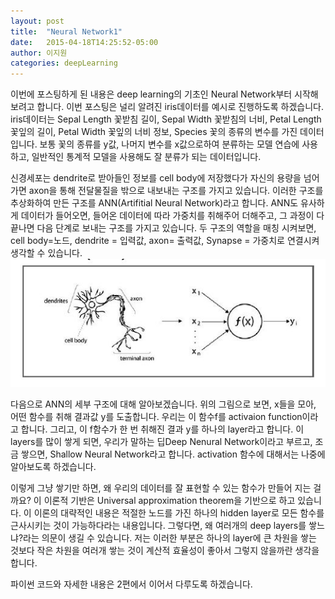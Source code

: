 ```yaml
---
layout: post
title:  "Neural Network1"
date:   2015-04-18T14:25:52-05:00
author: 이지원
categories: deepLearning
---
```


이번에 포스팅하게 된 내용은 deep learning의 기초인 Neural Network부터 시작해 보려고 합니다. 이번 포스팅은 널리 알려진 iris데이터를 예시로 진행하도록 하겠습니다. iris데이터는 Sepal Length 꽃받침 길이, Sepal Width 꽃받침의 너비, Petal Length 꽃잎의 길이, Petal Width 꽃잎의 너비 정보, Species 꽃의 종류의 변수를 가진 데이터입니다. 보통 꽃의 종류를 y값, 나머지 변수를 x값으로하여 분류하는 모델 연습에 사용하고, 일반적인 통계적 모델을 사용해도 잘 분류가 되는 데이터입니다.  

  
신경세포는 dendrite로 받아들인 정보를 cell body에 저장했다가 자신의 용량을 넘어가면 axon을 통해 전달물질을 밖으로 내보내는 구조를 가지고 있습니다. 이러한 구조를 추상화하여 만든 구조를 ANN(Artifitial Neural Network)라고 합니다. ANN도 유사하게 데이터가 들어오면, 들어온 데이터에 따라 가중치를 취해주어 더해주고, 그 과정이 다 끝나면 다음 단계로 보내는 구조를 가지고 있습니다. 두 구조의 역할을 매칭 시켜보면, cell body=노드, dendrite = 입력값, axon= 출력값, Synapse = 가중치로 연결시켜 생각할 수 있습니다.
<img src="https://github.com/easy1012/easy1012.github.io/blob/master/assets/nnpic.jpg?raw=true">

다음으로 ANN의 세부 구조에 대해 알아보겠습니다.  위의 그림으로 보면, x들을 모아,  어떤 함수를 취해 결과값 y를 도출합니다. 우리는 이 함수f를 activaion function이라고 합니다. 그리고, 이 f함수가 한 번 취해진 결과 y를 하나의 layer라고 합니다. 이 layers를 많이 쌓게 되면, 우리가 말하는 딥Deep Nenural Network이라고 부르고, 조금 쌓으면, Shallow Neural Network라고 합니다.  activation 함수에 대해서는 나중에 알아보도록 하겠습니다.

이렇게 그냥 쌓기만 하면, 왜 우리의 데이터를 잘 표현할 수 있는 함수가 만들어 지는 걸까요? 이 이론적 기반은 Universal approximation theorem을 기반으로 하고 있습니다. 이 이론의 대략적인 내용은 적절한 노드를 가진 하나의 hidden layer로 모든 함수를 근사시키는 것이 가능하다라는 내용입니다. 그렇다면, 왜 여러개의 deep layers를 쌓느냐?라는 의문이 생길 수 있습니다. 저는 이러한 부분은 하나의 layer에 큰 차원을 쌓는 것보다 작은 차원을 여러개 쌓는 것이 계산적 효율성이 좋아서 그렇지 않을까란 생각을 합니다.

파이썬 코드와 자세한 내용은 2편에서 이어서 다루도록 하겠습니다.
